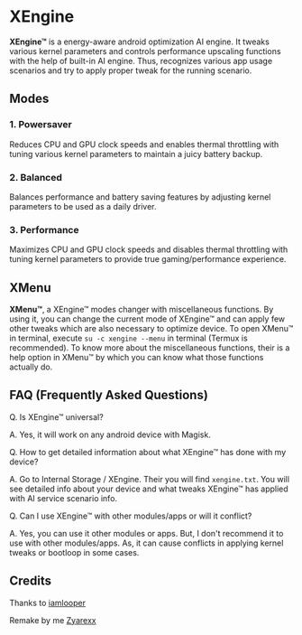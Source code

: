 # XEngine

**XEngine™** is a energy-aware android optimization AI engine. It tweaks various kernel parameters and controls performance upscaling functions with the help of built-in AI engine. Thus, recognizes various app usage scenarios and try to apply proper tweak for the running scenario.

## Modes

### 1. Powersaver

Reduces CPU and GPU clock speeds and enables thermal throttling with tuning various kernel parameters to maintain a juicy battery backup.

### 2. Balanced 

Balances performance and battery saving features by adjusting kernel parameters to be used as a daily driver.

### 3. Performance

Maximizes CPU and GPU clock speeds and disables thermal throttling with tuning kernel parameters to provide true gaming/performance experience.

## XMenu

**XMenu™**, a XEngine™ modes changer with miscellaneous functions. By using it, you can change the current mode of XEngine™ and can apply few other tweaks which are also necessary to optimize device. To open XMenu™ in terminal, execute `su -c xengine --menu` in terminal (Termux is recommended). To know more about the miscellaneous functions, their is a help option in XMenu™ by which you can know what those functions actually do.

## FAQ (Frequently Asked Questions)

Q. Is XEngine™ universal?

A. Yes, it will work on any android device with Magisk.

Q. How to get detailed information about what XEngine™ has done with my device?

A. Go to Internal Storage / XEngine. Their you will find `xengine.txt`. You will see detailed info about your device and what tweaks XEngine™ has applied with AI service scenario info.

Q. Can I use XEngine™ with other modules/apps or will it conflict?

A. Yes, you can use it other modules or apps. But, I don't recommend it to use with other modules/apps. As, it can cause conflicts in applying kernel tweaks or bootloop in some cases.

## Credits

Thanks to [iamlooper](https://github.com/iamlooper)

Remake by me [Zyarexx](https://t.me/Zyarexx)
